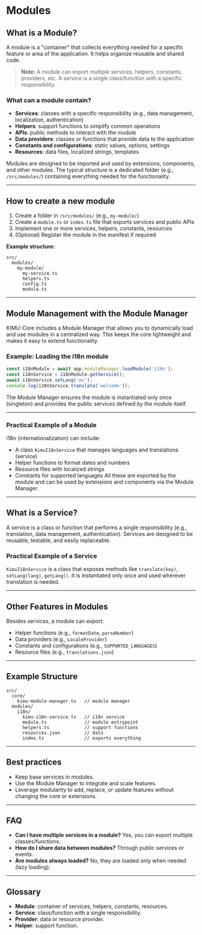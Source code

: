 # Modules

## What is a Module?
A module is a "container" that collects everything needed for a specific feature or area of the application. It helps organize reusable and shared code.

> **Note:** A module can export multiple services, helpers, constants, providers, etc. A service is a single class/function with a specific responsibility.

### What can a module contain?
- **Services**: classes with a specific responsibility (e.g., data management, localization, authentication)
- **Helpers**: support functions to simplify common operations
- **APIs**: public methods to interact with the module
- **Data providers**: classes or functions that provide data to the application
- **Constants and configurations**: static values, options, settings
- **Resources**: data files, localized strings, templates

Modules are designed to be imported and used by extensions, components, and other modules. The typical structure is a dedicated folder (e.g., `/src/modules/`) containing everything needed for the functionality.

---

## How to create a new module
1. Create a folder in `/src/modules/` (e.g., `my-module/`)
2. Create a `module.ts` or `index.ts` file that exports services and public APIs
3. Implement one or more services, helpers, constants, resources
4. (Optional) Register the module in the manifest if required

**Example structure:**
```
src/
  modules/
    my-module/
      my-service.ts
      helpers.ts
      config.ts
      module.ts
```

---

## Module Management with the Module Manager

KIMU-Core includes a Module Manager that allows you to dynamically load and use modules in a centralized way. This keeps the core lightweight and makes it easy to extend functionality.

### Example: Loading the i18n module

```typescript
const i18nModule = await app.moduleManager.loadModule('i18n');
const i18nService = i18nModule.getService();
await i18nService.setLang('en');
console.log(i18nService.translate('welcome'));
```

The Module Manager ensures the module is instantiated only once (singleton) and provides the public services defined by the module itself.

---

### Practical Example of a Module
i18n (internationalization) can include:
- A class `KimuI18nService` that manages languages and translations (service)
- Helper functions to format dates and numbers
- Resource files with localized strings
- Constants for supported languages
All these are exported by the module and can be used by extensions and components via the Module Manager.

---

## What is a Service?
A service is a class or function that performs a single responsibility (e.g., translation, data management, authentication). Services are designed to be reusable, testable, and easily replaceable.

### Practical Example of a Service
`KimuI18nService` is a class that exposes methods like `translate(key)`, `setLang(lang)`, `getLang()`. It is instantiated only once and used wherever translation is needed.

---

## Other Features in Modules
Besides services, a module can export:
- Helper functions (e.g., `formatDate`, `parseNumber`)
- Data providers (e.g., `LocaleProvider`)
- Constants and configurations (e.g., `SUPPORTED_LANGUAGES`)
- Resource files (e.g., `translations.json`)

---

## Example Structure
```
src/
  core/
    kimu-module-manager.ts   // module manager
  modules/
    i18n/
      kimu-i18n-service.ts   // i18n service
      module.ts              // module entrypoint
      helpers.ts             // support functions
      resources.json         // data
      index.ts               // exports everything
```

---

## Best practices
- Keep base services in modules.
- Use the Module Manager to integrate and scale features.
- Leverage modularity to add, replace, or update features without changing the core or extensions.

---

## FAQ
- **Can I have multiple services in a module?** Yes, you can export multiple classes/functions.
- **How do I share data between modules?** Through public services or events.
- **Are modules always loaded?** No, they are loaded only when needed (lazy loading).

---

## Glossary
- **Module**: container of services, helpers, constants, resources.
- **Service**: class/function with a single responsibility.
- **Provider**: data or resource provider.
- **Helper**: support function.
